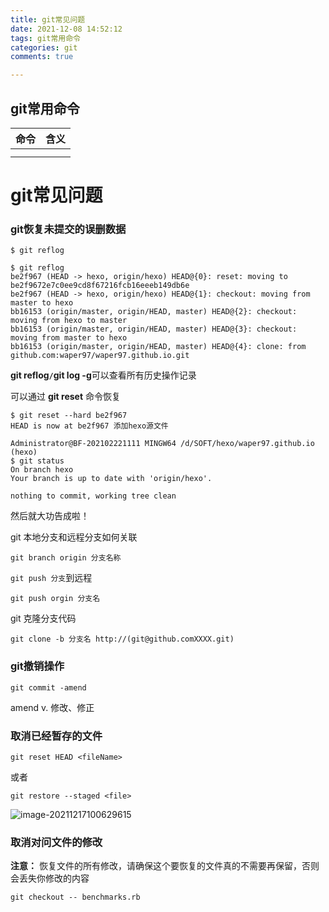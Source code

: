 ```yaml
---
title: git常见问题
date: 2021-12-08 14:52:12
tags: git常用命令
categories: git
comments: true

---
```


## git常用命令
<!--more-->

| 命令 | 含义 |
| :--: | :--: |
|      |      |
|      |      |





# git常见问题

### **git恢复未提交的误删数据**

```shell
$ git reflog
```

```shell
$ git reflog
be2f967 (HEAD -> hexo, origin/hexo) HEAD@{0}: reset: moving to be2f9672e7c0ee9cd8f67216fcb16eeeb149db6e
be2f967 (HEAD -> hexo, origin/hexo) HEAD@{1}: checkout: moving from master to hexo
bb16153 (origin/master, origin/HEAD, master) HEAD@{2}: checkout: moving from hexo to master
bb16153 (origin/master, origin/HEAD, master) HEAD@{3}: checkout: moving from master to hexo
bb16153 (origin/master, origin/HEAD, master) HEAD@{4}: clone: from github.com:waper97/waper97.github.io.git

```

**git reflog`/`git log -g**可以查看所有历史操作记录

可以通过 **git reset** 命令恢复

```shell
$ git reset --hard be2f967
HEAD is now at be2f967 添加hexo源文件

Administrator@BF-202102221111 MINGW64 /d/SOFT/hexo/waper97.github.io (hexo)
$ git status
On branch hexo
Your branch is up to date with 'origin/hexo'.

nothing to commit, working tree clean
```

然后就大功告成啦！



git 本地分支和远程分支如何关联

```
git branch origin 分支名称
```

`git push 分支`到远程 

```shell
git push orgin 分支名
```



git 克隆分支代码

```
git clone -b 分支名 http://(git@github.comXXXX.git)
```







### git撤销操作

```shell
git commit -amend
```

amend v. 修改、修正



### 取消已经暂存的文件

```shell
git reset HEAD <fileName>
```

或者

```shell
git restore --staged <file>
```

![image-20211217100629615](D:\SOFT\waper97.github.io\source\_posts\git常用命令\image-20211217100629615.png)	

### 取消对问文件的修改

**注意：** 恢复文件的所有修改，请确保这个要恢复的文件真的不需要再保留，否则会丢失你修改的内容

```shell
git checkout -- benchmarks.rb
```

